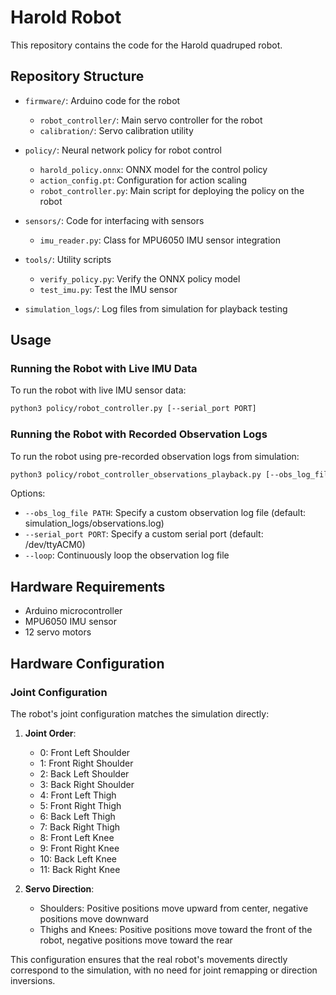 # Harold Robot

This repository contains the code for the Harold quadruped robot.

## Repository Structure

- `firmware/`: Arduino code for the robot
  - `robot_controller/`: Main servo controller for the robot
  - `calibration/`: Servo calibration utility

- `policy/`: Neural network policy for robot control
  - `harold_policy.onnx`: ONNX model for the control policy
  - `action_config.pt`: Configuration for action scaling
  - `robot_controller.py`: Main script for deploying the policy on the robot

- `sensors/`: Code for interfacing with sensors
  - `imu_reader.py`: Class for MPU6050 IMU sensor integration

- `tools/`: Utility scripts
  - `verify_policy.py`: Verify the ONNX policy model
  - `test_imu.py`: Test the IMU sensor

- `simulation_logs/`: Log files from simulation for playback testing

## Usage

### Running the Robot with Live IMU Data

To run the robot with live IMU sensor data:

```bash
python3 policy/robot_controller.py [--serial_port PORT]
```

### Running the Robot with Recorded Observation Logs

To run the robot using pre-recorded observation logs from simulation:

```bash
python3 policy/robot_controller_observations_playback.py [--obs_log_file PATH] [--serial_port PORT] [--loop]
```

Options:
- `--obs_log_file PATH`: Specify a custom observation log file (default: simulation_logs/observations.log)
- `--serial_port PORT`: Specify a custom serial port (default: /dev/ttyACM0)
- `--loop`: Continuously loop the observation log file

## Hardware Requirements

- Arduino microcontroller
- MPU6050 IMU sensor
- 12 servo motors

## Hardware Configuration

### Joint Configuration

The robot's joint configuration matches the simulation directly:

1. **Joint Order**:
   - 0: Front Left Shoulder
   - 1: Front Right Shoulder
   - 2: Back Left Shoulder
   - 3: Back Right Shoulder
   - 4: Front Left Thigh
   - 5: Front Right Thigh
   - 6: Back Left Thigh
   - 7: Back Right Thigh
   - 8: Front Left Knee
   - 9: Front Right Knee
   - 10: Back Left Knee
   - 11: Back Right Knee

2. **Servo Direction**:
   - Shoulders: Positive positions move upward from center, negative positions move downward
   - Thighs and Knees: Positive positions move toward the front of the robot, negative positions move toward the rear

This configuration ensures that the real robot's movements directly correspond to the simulation, with no need for joint remapping or direction inversions.
